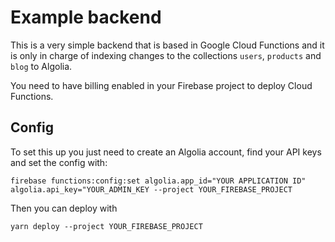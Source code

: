 # Example backend
This is a very simple backend that is based in Google Cloud Functions and it is
only in charge of indexing changes to the collections `users`, `products` and
`blog` to Algolia.

You need to have billing enabled in your Firebase project to deploy Cloud
Functions.

## Config

To set this up you just need to create an Algolia account, find your API keys
and set the config with:
```
firebase functions:config:set algolia.app_id="YOUR APPLICATION ID" algolia.api_key="YOUR_ADMIN_KEY --project YOUR_FIREBASE_PROJECT
```

Then you can deploy with
```
yarn deploy --project YOUR_FIREBASE_PROJECT
```
